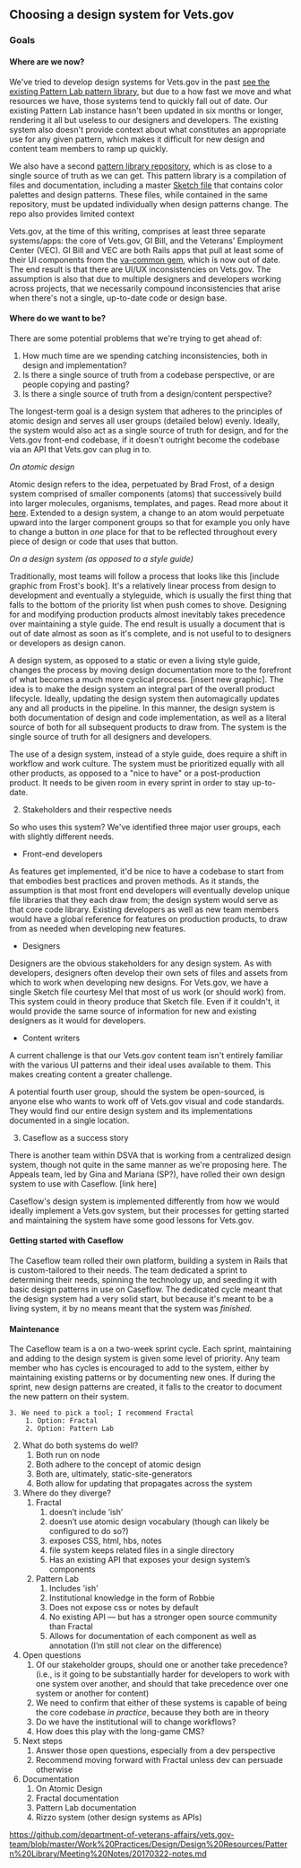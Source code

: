 ## Choosing a design system for Vets.gov

### Goals

#### Where are we now?
    
We've tried to develop design systems for Vets.gov in the past [see the existing Pattern Lab pattern library](), but due to a how fast we move and what resources we have, those systems tend to quickly fall out of date. Our existing Pattern Lab instance hasn't been updated in six months or longer, rendering it all but useless to our designers and developers. The existing system also doesn't provide context about what constitutes an appropriate use for any given pattern, which makes it difficult for new design and content team members to ramp up quickly. 
      
We also have a second [pattern library repository](https://github.com/department-of-veterans-affairs/vets.gov-team/tree/master/Work%20Practices/Design/Design%20Resources/Pattern%20Library), which is as close to a single source of truth as we can get. This pattern library is a compilation of files and documentation, including a master [Sketch file](https://github.com/department-of-veterans-affairs/vets.gov-team/blob/master/Work%20Practices/Design/Design%20Resources/Pattern%20Library/vets-gov-pattern-library.sketch) that contains color palettes and design patterns. These files, while contained in the same repository, must be updated individually when design patterns change. The repo also provides limited context 
      
Vets.gov, at the time of this writing, comprises at least three separate systems/apps: the core of Vets.gov, GI Bill, and the Veterans' Employment Center (VEC). GI Bill and VEC are both Rails apps that pull at least some of their UI components from the [va-common gem](), which is now out of date. The end result is that there are UI/UX inconsistencies on Vets.gov. The assumption is also that due to multiple designers and developers working across projects, that we necessarily compound inconsistencies that arise when there's not a single, up-to-date code or design base. 
        
#### Where do we want to be?
    
There are some potential problems that we're trying to get ahead of:
1. How much time are we spending catching inconsistencies, both in design and implementation?
2. Is there a single source of truth from a codebase perspective, or are people copying and pasting?
3. Is there a single source of truth from a design/content perspective? 
    
The longest-term goal is a design system that adheres to the principles of atomic design and serves all user groups (detailed below) evenly. Ideally, the system would also act as a single source of truth for design, and for the Vets.gov front-end codebase, if it doesn't outright become the codebase via an API that Vets.gov can plug in to.
    
*On atomic design* 

Atomic design refers to the idea, perpetuated by Brad Frost, of a design system comprised of smaller components (atoms) that successively build into larger molecules, organisms, templates, and pages. Read more about it [here](http://bradfrost.com/blog/post/atomic-web-design/). Extended to a design system, a change to an atom would perpetuate upward into the larger component groups so that for example you only have to change a button in _one_ place for that to be reflected throughout every piece of design or code that uses that button.

*On a design system (as opposed to a style guide)*

Traditionally, most teams will follow a process that looks like this [include graphic from Frost's book]. It's a relatively linear process from design to development and eventually a styleguide, which is usually the first thing that falls to the bottom of the priority list when push comes to shove. Designing for and modifying production products almost inevitably takes precedence over maintaining a style guide. The end result is usually a document that is out of date almost as soon as it's complete, and is not useful to to designers or developers as design canon.

A design system, as opposed to a static or even a living style guide, changes the process by moving design documentation more to the forefront of what becomes a much more cyclical process. [insert new graphic]. The idea is to make the design system an integral part of the overall product lifecycle. Ideally, updating the design system then automagically updates any and all products in the pipeline. In this manner, the design system is both documentation of design and code implementation, as well as a literal source of both for all subsequent products to draw from. The system is the single source of truth for all designers and developers.

The use of a design system, instead of a style guide, does require a shift in workflow and work culture. The system must be prioritized equally with all other products, as opposed to a "nice to have" or a post-production product. It needs to be given room in every sprint in order to stay up-to-date. 
 
2. Stakeholders and their respective needs

So who uses this system? We've identified three major user groups, each with slightly different needs. 

* Front-end developers

As features get implemented, it'd be nice to have a codebase to start from that embodies best practices and proven methods. As it stands, the assumption is that most front end developers will eventually develop unique file libraries that they each draw from; the design system would serve as that core code library. Existing developers as well as new team members would have a global reference for features on production products, to draw from as needed when developing new features.

* Designers

Designers are the obvious stakeholders for any design system. As with developers, designers often develop their own sets of files and assets from which to work when developing new designs. For Vets.gov, we have a single Sketch file courtesy Mel that most of us work (or should work) from. This system could in theory produce that Sketch file. Even if it couldn't, it would provide the same source of information for new and existing designers as it would for developers. 

* Content writers

A current challenge is that our Vets.gov content team isn't entirely familiar with the various UI patterns and their ideal uses available to them. This makes creating content a greater challenge. 

A potential fourth user group, should the system be open-sourced, is anyone else who wants to work off of Vets.gov visual and code standards. They would find our entire design system and its implementations documented in a single location.

3. Caseflow as a success story

There is another team within DSVA that is working from a centralized design system, though not quite in the same manner as we're proposing here. The Appeals team, led by Gina and Mariana (SP?), have rolled their own design system to use with Caseflow. [link here] 

Caseflow's design system is implemented differently from how we would ideally implement a Vets.gov system, but their processes for getting started and maintaining the system have some good lessons for Vets.gov. 
    
#### Getting started with Caseflow
The Caseflow team rolled their own platform, building a system in Rails that is custom-tailored to their needs. The team dedicated a sprint to determining their needs, spinning the technology up, and seeding it with basic design patterns in use on Caseflow. The dedicated cycle meant that the design system had a very solid start, but because it's meant to be a living system, it by no means meant that the system was _finished._
    
#### Maintenance
The Caseflow team is a on a two-week sprint cycle. Each sprint, maintaining and adding to the design system is given some level of priority. Any team member who has cycles is encouraged to add to the system, either by maintaining existing patterns or by documenting new ones. If during the sprint, new design patterns are created, it falls to the creator to document the new pattern on their system. 
        
    3. We need to pick a tool; I recommend Fractal
        1. Option: Fractal
        2. Option: Pattern Lab
2. What do both systems do well?
    1. Both run on node
    2. Both adhere to the concept of atomic design
    3. Both are, ultimately, static-site-generators
    4. Both allow for updating that propagates across the system
3. Where do they diverge? 
    1. Fractal
        1. doesn’t include ‘ish’
        2. doesn’t use atomic design vocabulary (though can likely be configured to do so?)
        3. exposes CSS, html, hbs, notes
        4. file system keeps related files in a single directory
        5. Has an existing API that exposes your design system’s components 
    2. Pattern Lab
        1. Includes 'ish'
        2. Institutional knowledge in the form of Robbie
        3. Does not expose css or notes by default
        4. No existing API — but has a stronger open source community than Fractal
        5. Allows for documentation of each component as well as annotation (I’m still not clear on the difference)
4. Open questions
    1. Of our stakeholder groups, should one or another take precedence? (i.e., is it going to be substantially harder for developers to work with one system over another, and should that take precedence over one system or another for content)
    2. We need to confirm that either of these systems is capable of being the core codebase _in practice_, because they both are in theory
    3. Do we have the institutional will to change workflows?
    4. How does this play with the long-game CMS?
5. Next steps
    1. Answer those open questions, especially from a dev perspective
    2. Recommend moving forward with Fractal unless dev can persuade otherwise
6. Documentation
    1. On Atomic Design
    2. Fractal documentation
    3. Pattern Lab documentation
    4. Rizzo system (other design systems as APIs)

https://github.com/department-of-veterans-affairs/vets.gov-team/blob/master/Work%20Practices/Design/Design%20Resources/Pattern%20Library/Meeting%20Notes/20170322-notes.md

